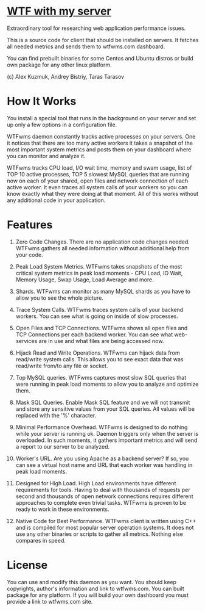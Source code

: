[WTF with my server](http://wtfwms.com)
==================

Extraordinary tool for researching web application performance issues.

This is a source code for client that should be installed on servers. It fetches all needed metrics and sends them to wtfwms.com dashboard.

You can find prebuilt binaries for some Centos and Ubuntu distros or build own package for any other linux platform.

(c) Alex Kuzmuk, Andrey Bistriy, Taras Tarasov

How It Works
============

You install a special tool that runs in the background on your server and set up only a few options in a configuration file.

WTFwms daemon constantly tracks active processes on your servers. One it notices that there are too many active workers it takes a snapshot of the most important system metrics and posts them on your dashboard where you can monitor and analyze it.

WTFwms tracks CPU load, I/O wait time, memory and swam usage, list of TOP 10 active processes, TOP 5 slowest MySQL queries that are running now on each of your shared, open files and network connection of each active worker. It even traces all system calls of your workers so you can know exactly what they were doing at that moment. All of this works without any additional code in your application.


Features
========

1. Zero Code Changes. There are no application code changes needed. WTFwms gathers all needed information without additional help from your code.

2. Peak Load System Metrics. WTFwms takes snapshots of the most critical system metrics in peak load moments - CPU Load, IO Wait, Memory Usage, Swap Usage, Load Average and more.

3. Shards. WTFwms can monitor as many MySQL shards as you have to allow you to see the whole picture.

4. Trace System Calls. WTFwms traces system calls of your backend workers. You can see what is going on inside of slow processes.

5. Open Files and TCP Connections. WTFwms shows all open files and TCP Connections per each backend worker. You can see what web-services are in use and what files are being accessed now.

6. Hijack Read and Write Operations. WTFwms can hijack data from read/write system calls. This allows you to see exact data that was read/write from/to any file or socket.

7. Top MySQL queries. WTFwms captures most slow SQL queries that were running in peak load moments to allow you to analyze and optimize them.

8. Mask SQL Queries. Enable Mask SQL feature and we will not transmit and store any sensitive values from your SQL queries. All values will be replaced with the '%' character.

9. Minimal Performance Overhead. WTFwms is designed to do nothing while your server is running ok. Daemon triggers only when the server is overloaded. In such moments, it gathers important metrics and will send a report to our server to be analyzed.

10. Worker's URL. Are you using Apache as a backend server? If so, you can see a virtual host name and URL that each worker was handling in peak load moments.

11. Designed for High Load. High Load environments have different requirements for tools. Having to deal with thousands of requests per second and thousands of open network connections requires different approaches to complete even trivial tasks. WTFwms is proven to be ready to work in these environments.

12. Native Code for Best Performance. WTFwms client is written using C++ and is compiled for most popular server operation systems. It does not use any other binaries or scripts to gather all metrics. Nothing else compares in speed.


License
=======

You can use and modify this daemon as you want. You should keep copyrights, author's information and link to wtfwms.com. You can built package for any platform. If you will build your own dashboard you must provide a link to wtfwms.com site.

